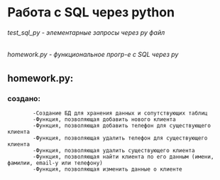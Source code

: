 # Работа с SQL через python
###### test_sql_py - элементарные запросы через py файл
###### homework.py - функциональное прогр-е с SQL через py
## homework.py:
   ### создано:
            -Создание БД для хранения данных и сопутствующих таблиц
            -Функция, позволяющая добавить нового клиента
            -Функция, позволяющая добавить телефон для существующего клиента
            -Функция, позволяющая удалить телефон для существующего клиента 
            -Функция, позволяющая удалить существующего клиента
            -Функция, позволяющая найти клиента по его данным (имени, фамилии, email-у или телефону)
            -Функция, позволяющая изменить данные о клиенте